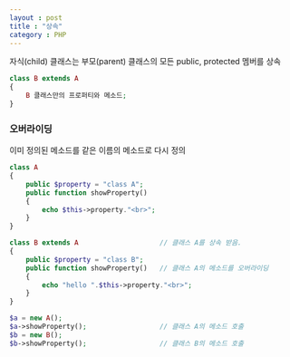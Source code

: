 ```yaml
---
layout : post
title : "상속"
category : PHP
---
```

자식(child) 클래스는 부모(parent) 클래스의 모든 public, protected 멤버를 상속

```php
class B extends A
{
    B 클래스만의 프로퍼티와 메소드;
}
```

### 오버라이딩

이미 정의된 메소드를 같은 이름의 메소드로 다시 정의

```php
class A
{
    public $property = "class A";
    public function showProperty()
    {
        echo $this->property."<br>";
    }
}

class B extends A                    // 클래스 A를 상속 받음.
{
    public $property = "class B";
    public function showProperty()   // 클래스 A의 메소드를 오버라이딩
    {
        echo "hello ".$this->property."<br>";
    }
}

$a = new A();
$a->showProperty();                  // 클래스 A의 메소드 호출
$b = new B();
$b->showProperty();                  // 클래스 B의 메소드 호출
```
